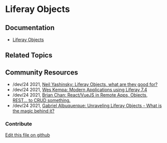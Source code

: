 # Liferay Objects

## Documentation

* [Liferay Objects](https://learn.liferay.com/dxp/latest/en/building-applications/objects.html)

## Related Topics

## Community Resources

* /dev/24 2021, [Neil Yashinsky: Liferay Objects, what are they good for?](https://liferay.dev/twentyfour/2021#Liferay%20Objects%2C%20what%20are%20they%20good%20for)
* /dev/24 2021, [Wes Kempa: Modern Applications using Liferay 7.4](https://liferay.dev/twentyfour/2021#Modern%20Applications%20using%20Liferay%207.4) 
* /dev/24 2021, [Brian Chan: React/VueJS in Remote Apps, Objects, REST... to CRUD something.](https://liferay.dev/twentyfour/2021#React%2FVueJS%20in%20Remote%20Apps%2C%20Objects%2C%20REST...%20to%20CRUD%20something.) 
* /dev/24 2021, [Gabriel Albuquerque: Unraveling Liferay Objects - What is the magic behind it?](https://liferay.dev/twentyfour/2021#Unraveling%20Liferay%20Objects%3A%20What%20is%20the%20magic%20behind%20it%3F)

### Contribute

[Edit this file on github](https://github.com/olafk/controlpanel-documentation-docs/blob/master/md/74en/com_liferay_object_web_internal_object_definitions_portlet_ObjectDefinitionsPortlet.md)
